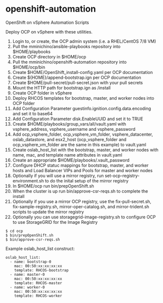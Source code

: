 # openshift-automation
OpenShift on vSphere Automation Scripts

Deploy OCP on vSphere with these utilities.

1) Login to, or create, the OCP admin system (i.e. a RHEL/CentOS 7/8 VM)
2) Pull the mminichino/ansible-playbooks repository into $HOME/playbooks
3) Create OCP directory in $HOME/ocp
4) Pull the mminichino/openshift-automation repository into $HOME/ocp/bin
5) Create $HOME/OpenShift_install-config.yaml per OCP documentation
6) Create ${HOME}/append-bootstrap.ign per OCP documentation
7) Create $HOME/pull-secret/pull-secret.json with your pull secrets
8) Mount the HTTP path for bootstrap.ign as /install
9) Create OCP folder in vSphere
10) Deploy RHCOS templates for bootstrap, master, and worker nodes into OCP folder
11) Add Configuration Parameter guestinfo.ignition.config.data.encoding and set it to base64
12) Add Configuration Parameter disk.EnableUUID and set it to TRUE
13) Create $HOME/playbooks/group_vars/all/vault.yaml with vsphere_address, vsphere_username and vsphere_password
14) Add ocp_vsphere_folder, ocp_vsphere_vm_folder, vsphere_datacenter, oslab_datastore, and esx2_host (ocp_vsphere_folder and ocp_vsphere_vm_folder are the same in this example) to vault.yaml
15) Create oslab_host_list with the bootstrap, master, and worker nodes with name, mac, and template name attributes in vault.yaml
16) Create an appropriate $HOME/playbooks/.vault_password 
17) Configure DHCP statuc mappings for bootstrap, master, and worker hosts and Load Balancer VIPs and Pools for master and worker nodes
18) Optionally if you will use a mirror registry, run set-ocp-registry-environment.sh to do the inital setup of the mirror registry
19) In $HOME/ocp run bin/prepOpenShift.sh
20) When the cluster is up run bin/approve-csr-reqs.sh to complete the install
21) Optionally if you use a mirror OCP registry, use the fix-pull-secret.sh, fix-sample-registry.sh, mirror-oper-catalog.sh, and mirror-trident.sh scripts to update the mirror registry
22) Optionally you can use storagegrid-image-registry.sh to configure OCP to use StorageGRID for the Image Registry

````
$ cd ocp
$ bin/prepOpenShift.sh
$ bin/approve-csr-reqs.sh
````

Example oslab_host_list construct:
````
oslab_host_list:
  - name: bootstrap-0
    mac: 00:50:xx:xx:xx:xx
    template: RHCOS-bootstrap
  - name: master-0
    mac: 00:50:xx:xx:xx:xx
    template: RHCOS-master
  - name: worker-0
    mac: 00:50:xx:xx:xx:xx
    template: RHCOS-worker
````
